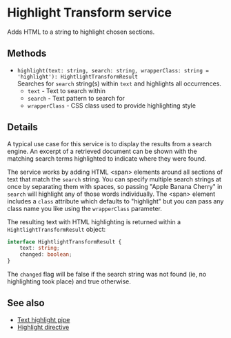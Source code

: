 # Highlight Transform service

Adds HTML to a string to highlight chosen sections.

## Methods

-   `highlight(text: string, search: string, wrapperClass: string = 'highlight'): HightlightTransformResult`  
    Searches for `search` string(s) within `text` and highlights all occurrences.  
    -   `text` - Text to search within
    -   `search` - Text pattern to search for
    -   `wrapperClass` - CSS class used to provide highlighting style

## Details

A typical use case for this service is to display the results from a search engine.
An excerpt of a retrieved document can be shown with the matching search terms
highlighted to indicate where they were found.

The service works by adding HTML &lt;span> elements around all sections of text
that match the `search` string. You can specify multiple search strings at once by
separating them with spaces, so passing "Apple Banana Cherry" in `search` will
highlight any of those words individually. The &lt;span> element includes a
`class` attribute which defaults to "highlight" but you can pass any class name
you like using the `wrapperClass` parameter.

The resulting text with HTML highlighting is returned within a `HightlightTransformResult`
object:

```ts
interface HightlightTransformResult {
    text: string;
    changed: boolean;
}
```

The `changed` flag will be false if the search string was not found (ie, no highlighting
took place) and true otherwise.

## See also

-   [Text highlight pipe](text-highlight.pipe.md)
-   [Highlight directive](highlight.directive.md)
